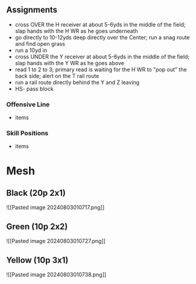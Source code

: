 ## Assignments
- cross OVER the H receiver at about 5-6yds in the middle of the field; slap hands with the H WR as he goes underneath
- go directly to 10-12yds deep directly over the Center; run a snag route and find open grass
- run a 10yd in
- cross UNDER the Y receiver at about 5-6yds in the middle of the field; slap hands with the Y WR as he goes above
- read 1 to 2 to 3; primary read is waiting for the H WR to "pop out" the back side; alert on the T rail route
- run a rail route directly behind the Y and Z leaving
- HS- pass block

### Offensive Line
- items

### Skill Positions
- items

# Mesh

## Black (20p 2x1)
![[Pasted image 20240803010717.png]]

## Green (10p 2x2)
![[Pasted image 20240803010727.png]]

## Yellow (10p 3x1)
![[Pasted image 20240803010738.png]]